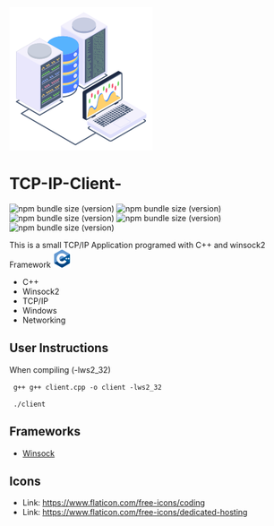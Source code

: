 ![Alt text](client-server.png "Optional title")
# TCP-IP-Client-

![npm bundle size (version)](https://img.shields.io/badge/version-0.0.1-green) ![npm bundle size (version)](https://img.shields.io/badge/framework-catch2-green) ![npm bundle size (version)](https://img.shields.io/badge/language-c%2B%2B17-green) ![npm bundle size (version)](https://img.shields.io/badge/compiler-gcc-blue) ![npm bundle size (version)](https://img.shields.io/badge/framework-winsock2-orange)

 This is a small TCP/IP Application programed with C++ and winsock2 Framework ![Alt text](c-.png "Optional title")

* C++
* Winsock2
* TCP/IP
* Windows
* Networking

## User Instructions
When compiling (-lws2_32)
```
 g++ g++ client.cpp -o client -lws2_32
```
```
 ./client
```

## Frameworks

* [Winsock](https://github.com/tpn/winsdk-10)

## Icons
* Link: https://www.flaticon.com/free-icons/coding
* Link: https://www.flaticon.com/free-icons/dedicated-hosting
